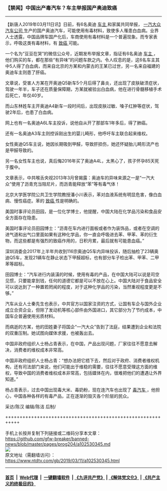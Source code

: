 ### 【禁闻】中国出产毒汽车？车主举报国产奥迪致癌
------------------------

<div class="post_content" itemprop="articleBody">
 <p>
  【新唐人2019年03月11日讯】日前，有6名奥迪
  <a href="https://www.ntdtv.com/gb/车主.htm">
   车主
  </a>
  和家属共同举报，
  <a href="https://www.ntdtv.com/gb/一汽大众汽车公司.htm">
   一汽大众汽车公司
  </a>
  生产的国产奥迪汽车，可能使用有毒材料，致使多人罹患白血病。业界人士透露，中国品牌车国产化后，车商使用有毒材料是一个普遍现象。而专家表示，呼吸这类有毒材料，有
  <a href="https://www.ntdtv.com/gb/致癌.htm">
   致癌
  </a>
  可能。
 </p>
 <p>
  一个名为“豆豆在哭”的微信公众号，近期发布举报文章，指证有6名奥迪
  <a href="https://www.ntdtv.com/gb/车主.htm">
   车主
  </a>
  ，他们购买的车，都在那些“有异味”的问题车款之内。令人叹息的是，这6名车主其中5人得了白血病，而来自北京的方某和内蒙古的王某已过世，另一名来自福建的奥迪车主则患了肝癌。
 </p>
 <p>
  文章说，受害人方某在开奥迪Q5新车5个月后得了鼻炎，还出现了皮肤破溃症状，驾驶一年半，车子还在质量保障期，方某就被验出白血病，他在进行骨髓移植手术后死亡，年仅40岁。
 </p>
 <p>
  而山东林姓车主开奥迪A4新车一段时间后，出现皮肤过敏、嗓子红肿等症状，驾驶2年后，也患了白血病。
 </p>
 <p>
  网上也有一名奥迪A6L车主投诉，说他自从开了那部车1年多后，得了肺癌。
 </p>
 <p>
  还有一名奥迪A3车主则控诉刚出生的婴儿畸形，他呼吁车主联合起来维权。
 </p>
 <p>
  女性奥迪Q5车主说，她因长期吸到甲醛，导致肝损伤，她还怀疑胎儿畸形流产也是甲醛导致的。
 </p>
 <p>
  另一名女性车主也说，真后悔2016年买了奥迪A4L，太黑心了，孩子怀孕85天死于腹中。
 </p>
 <p>
  文章表示，中共喉舌央视2013年3月曾揭露：奥迪车的异味来源之一是“一汽大众”使用了沥青充当阻尼片，而沥青能释放“苯”等有毒气体！
 </p>
 <p>
  北京大学医学院公共卫生学院教授潘小川表示，苯对血液系统有明显危害，像白血病、慢性癌症。苯的
  <a href="https://www.ntdtv.com/gb/致癌.htm">
   致癌
  </a>
  性是明确的。
 </p>
 <p>
  美国时事评论员田园，是一位化学博士，他提醒，中国大陆在化学品污染和食品安全方面存在隐患。
 </p>
 <p>
  美国时事评论员田园博士：“沥青在车内进行面板或者作为装饰品，或者在空调的进气道和出气口里面如果有这种化学品，你一直会呼吸进去苯、甲苯、苯的衍生物，而这些都是有强烈的致癌作用的，日积月累，最后就有可能患血癌。”
 </p>
 <p>
  深圳消委会2017年上半年共收到116宗奥迪Q5车内异味投诉，随后抽检了23辆奥迪Q5车，发现21辆车在静止状态下甲醛超标，也有部分车子检出苯、甲苯、二甲苯等超标。
 </p>
 <p>
  田园博士：“汽车进行内装潢的时候，使用有毒的产品，在中国大陆可以说是司空见惯，只要能拿到钱，任何的道德它都是可以不放在心上。中国大陆对于食品安全可以说达到了一种置若罔闻的程度，对于这种化学品的污染，当然重视程度更是不够。”
 </p>
 <p>
  汽车从业人士秦先生也表示，中共官方以国家注资的方式，让国有车企与国外企业成立合资企业，但除了发动机等核心部件由外国进口，其它部分为了节约成本，中国车企普遍使用劣质材料。
 </p>
 <p>
  而病逝的方某，他的田姓妻子将国企“一汽大众”告到了法庭，结果遭到企业和法院的双重压制。她试图向媒体求援，也被轰出去。
 </p>
 <p>
  中国非政府组织人士杨占青表示，在中国，产品出现问题，厂家往往不愿意去解决，消费者的维权成本非常高。
 </p>
 <p>
  中国非政府组织人士杨占青：“想办法把它捂下去，然后对于政府、消费者维权机构，还有司法部门来说，他们可能出于维稳的需要，往往不愿意受理这方面的维权，导致中国的消费者维权成本非常高，包括媒体在内，很难把他们的遭遇让外界知道。”
 </p>
 <p>
  杨占青表示，过去中国出现毒大米、毒奶粉，现在连汽车也出现了
  <a href="https://www.ntdtv.com/gb/毒汽车.htm">
   毒汽车
  </a>
  ，他担心，中国各种各样的有毒产品，正在逐渐的毁灭各个阶层的民众。
 </p>
 <p>
  采访/陈汉 编辑/陈洁 后制/
 </p>
 <p>
 </p>
 <div class="single_ad">
 </div>
</div>

+++++++++++++++++++++++++++++++++++++++++++++++++++++++++++<br/><br/>
手机上长按并复制下列链接或二维码分享本文章：<br/>
https://github.com/gfw-breaker/banned-news/blob/master/pages/prog204/a102530345.md <br/>
<a href='https://github.com/gfw-breaker/banned-news/blob/master/pages/prog204/a102530345.md'><img src='https://github.com/gfw-breaker/banned-news/blob/master/pages/prog204/a102530345.md.png'/></a> <br/>
原文地址（需翻墙访问）：https://www.ntdtv.com/gb/2019/03/11/a102530345.html


------------------------
#### [首页](https://github.com/gfw-breaker/banned-news/blob/master/README.md) &nbsp;|&nbsp; [Web代理](https://github.com/labour-camp/helloworld) &nbsp;|&nbsp; [一键翻墙软件](https://github.com/gfw-breaker/nogfw/blob/master/README.md) &nbsp;| [《九评共产党》](https://github.com/gfw-breaker/9ping.md/blob/master/README.md#九评之一评共产党是什么) | [《解体党文化》](https://github.com/gfw-breaker/jtdwh.md/blob/master/README.md) | [《共产主义的终极目的》](https://github.com/gfw-breaker/gczydzjmd.md/blob/master/README.md)

